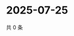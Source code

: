 # 2025-07-25

共 0 条

<!-- BEGIN ZHIHUQUESTIONS -->
<!-- 最后更新时间 Fri Jul 25 2025 06:12:28 GMT+0800 (China Standard Time) -->

<!-- END ZHIHUQUESTIONS -->
